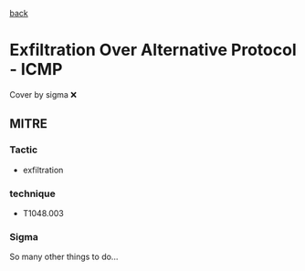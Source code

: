 [back](../index.md)
# Exfiltration Over Alternative Protocol - ICMP
Cover by sigma :x: 

## MITRE
### Tactic
  - exfiltration

### technique
  - T1048.003

### Sigma

 So many other things to do...